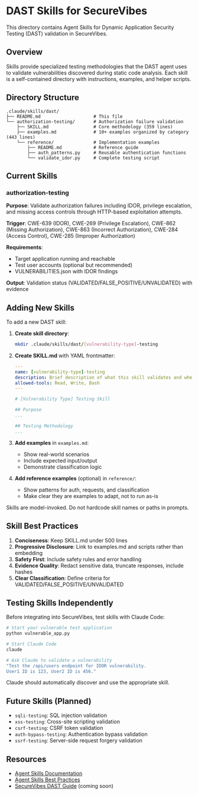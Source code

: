 # DAST Skills for SecureVibes

This directory contains Agent Skills for Dynamic Application Security Testing (DAST) validation in SecureVibes.

## Overview

Skills provide specialized testing methodologies that the DAST agent uses to validate vulnerabilities discovered during static code analysis. Each skill is a self-contained directory with instructions, examples, and helper scripts.

## Directory Structure

```
.claude/skills/dast/
├── README.md                    # This file
└── authorization-testing/       # Authorization failure validation
    ├── SKILL.md                 # Core methodology (359 lines)
    ├── examples.md              # 10+ examples organized by category (443 lines)
    └── reference/               # Implementation examples
        ├── README.md            # Reference guide
        ├── auth_patterns.py     # Reusable authentication functions
        └── validate_idor.py     # Complete testing script
```

## Current Skills

### authorization-testing
**Purpose**: Validate authorization failures including IDOR, privilege escalation, and missing access controls through HTTP-based exploitation attempts.

**Trigger**: CWE-639 (IDOR), CWE-269 (Privilege Escalation), CWE-862 (Missing Authorization), CWE-863 (Incorrect Authorization), CWE-284 (Access Control), CWE-285 (Improper Authorization)

**Requirements**:
- Target application running and reachable
- Test user accounts (optional but recommended)
- VULNERABILITIES.json with IDOR findings

**Output**: Validation status (VALIDATED/FALSE_POSITIVE/UNVALIDATED) with evidence

## Adding New Skills

To add a new DAST skill:

1. **Create skill directory**:
   ```bash
   mkdir .claude/skills/dast/[vulnerability-type]-testing
   ```

2. **Create SKILL.md** with YAML frontmatter:
   ```yaml
   ---
   name: [vulnerability-type]-testing
   description: Brief description of what this skill validates and when to use it
   allowed-tools: Read, Write, Bash
   ---
   
   # [Vulnerability Type] Testing Skill
   
   ## Purpose
   ...
   
   ## Testing Methodology
   ...
   ```

3. **Add examples** in `examples.md`:
   - Show real-world scenarios
   - Include expected input/output
   - Demonstrate classification logic

4. **Add reference examples** (optional) in `reference/`:
   - Show patterns for auth, requests, and classification
   - Make clear they are examples to adapt, not to run as-is

Skills are model-invoked. Do not hardcode skill names or paths in prompts.

## Skill Best Practices

1. **Conciseness**: Keep SKILL.md under 500 lines
2. **Progressive Disclosure**: Link to examples.md and scripts rather than embedding
3. **Safety First**: Include safety rules and error handling
4. **Evidence Quality**: Redact sensitive data, truncate responses, include hashes
5. **Clear Classification**: Define criteria for VALIDATED/FALSE_POSITIVE/UNVALIDATED

## Testing Skills Independently

Before integrating into SecureVibes, test skills with Claude Code:

```bash
# Start your vulnerable test application
python vulnerable_app.py

# Start Claude Code
claude

# Ask Claude to validate a vulnerability
"Test the /api/users endpoint for IDOR vulnerability. 
User1 ID is 123, User2 ID is 456."
```

Claude should automatically discover and use the appropriate skill.

## Future Skills (Planned)

- `sqli-testing`: SQL injection validation
- `xss-testing`: Cross-site scripting validation  
- `csrf-testing`: CSRF token validation
- `auth-bypass-testing`: Authentication bypass validation
- `ssrf-testing`: Server-side request forgery validation

## Resources

- [Agent Skills Documentation](https://docs.anthropic.com/en/docs/agents-and-tools/agent-skills/overview)
- [Agent Skills Best Practices](https://docs.anthropic.com/en/docs/agents-and-tools/agent-skills/best-practices)
- [SecureVibes DAST Guide](../../docs/DAST_GUIDE.md) (coming soon)
